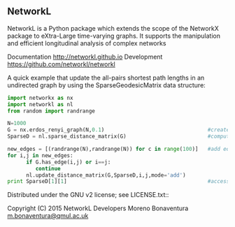 NetworkL
--------

NetworkL is a Python package which extends the scope of the NetworkX package 
to eXtra-Large time-varying graphs. It supports the manipulation and efficient 
longitudinal analysis of complex networks

Documentation
   http://networkl.github.io
Development
   https://github.com/networkl/networkl
   

A quick example that update the all-pairs shortest path lengths in 
an undirected graph by using the SparseGeodesicMatrix data structure:

```python
import networkx as nx
import networkl as nl
from random import randrange

N=1000
G = nx.erdos_renyi_graph(N,0.1)                                 #create a graph
SparseD = nl.sparse_distance_matrix(G)                          #compute the Sparse Distance Matrix

new_edges = [(randrange(N),randrange(N)) for c in range(100)]   #add edges and update Distance Matrix
for i,j in new_edges:
      if G.has_edge(i,j) or i==j:
         continue
      nl.update_distance_matrix(G,SparseD,i,j,mode='add')
print SparseD[1][1]                                             #accessing distance values
```

Distributed under the GNU v2 license; see LICENSE.txt::
    
   Copyright (C) 2015 NetworkL Developers
   Moreno Bonaventura <m.bonaventura@qmul.ac.uk> 



